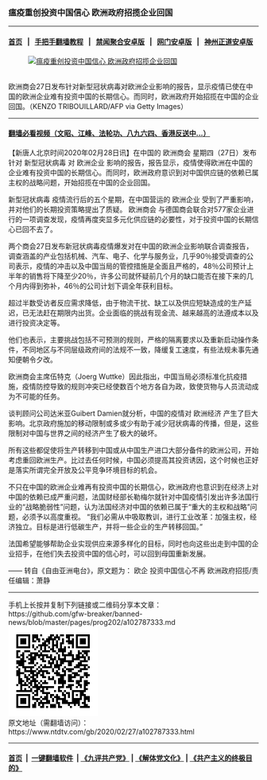 ### 瘟疫重创投资中国信心 欧洲政府招揽企业回国
------------------------

#### [首页](https://github.com/gfw-breaker/banned-news/blob/master/README.md) &nbsp;&nbsp;|&nbsp;&nbsp; [手把手翻墙教程](https://github.com/gfw-breaker/guides/wiki) &nbsp;&nbsp;|&nbsp;&nbsp; [禁闻聚合安卓版](https://github.com/gfw-breaker/bn-android) &nbsp;&nbsp;|&nbsp;&nbsp; [网门安卓版](https://github.com/oGate2/oGate) &nbsp;&nbsp;|&nbsp;&nbsp; [神州正道安卓版](https://github.com/SzzdOgate/update) 



<div><div class="featured_image">
 <a href="https://i.ntdtv.com/assets/uploads/2020/02/GettyImages-1197308792.jpg" target="_blank">
  <figure>
   <img alt="瘟疫重创投资中国信心 欧洲政府招揽企业回国" src="https://i.ntdtv.com/assets/uploads/2020/02/GettyImages-1197308792-800x450.jpg"/>
  </figure><br/>
 </a>
 <span class="caption">
  欧洲商会27日发布针对新型冠状病毒对欧洲企业影响的报告，显示疫情已使在中国的欧洲企业难有投资中国的长期信心。而同时，欧洲政府开始招揽在中国的企业回国。（KENZO TRIBOUILLARD/AFP via Getty Images）
 </span>
</div>
</div><hr/>

#### [翻墙必看视频（文昭、江峰、法轮功、八九六四、香港反送中...）](https://github.com/gfw-breaker/banned-news/blob/master/pages/link3.md)

<div><div class="post_content" itemprop="articleBody">
 <p>
  【新唐人北京时间2020年02月28日讯】在中国的
  <ok href="https://www.ntdtv.com/gb/欧洲商会.htm">
   欧洲商会
  </ok>
  星期四（27日）发布针对
  <ok href="https://www.ntdtv.com/gb/新型冠状病毒.htm">
   新型冠状病毒
  </ok>
  对
  <ok href="https://www.ntdtv.com/gb/欧洲企业.htm">
   欧洲企业
  </ok>
  影响的报告，报告显示，疫情使得欧洲在中国的企业难有投资中国的长期信心。而同时，欧洲政府意识到对中国供应链的依赖已属主权的战略问题，开始招揽在中国的企业回国。
 </p>
 <p>
  <ok href="https://www.ntdtv.com/gb/新型冠状病毒.htm">
   新型冠状病毒
  </ok>
  疫情流行后的五个星期，在中国营运的
  <ok href="https://www.ntdtv.com/gb/欧洲企业.htm">
   欧洲企业
  </ok>
  受到了严重影响，并对他们的长期投资策略提出了质疑。
  <ok href="https://www.ntdtv.com/gb/欧洲商会.htm">
   欧洲商会
  </ok>
  与德国商会联合对577家企业进行的一项调查发现，疫情再度突显多元化供应链的必要性，对于投资中国的长期信心已回不去了。
 </p>
 <p>
  两个商会27日发布新冠状病毒疫情爆发对在中国的欧洲企业影响联合调查报告，调查涵盖的产业包括机械、汽车、电子、化学与服务业，几乎90％接受调查的公司表示，疫情的冲击以及中国当局的管控措施是全面且严格的，48％公司预计上半年的销售将下降至少20％，许多公司就怀疑前几个月的缺口能否在接下来的几个月内得到弥补，46％的公司计划下调全年获利目标。
 </p>
 <p>
  超过半数受访者反应需求降低，由于物流干扰、缺工以及供应短缺造成的生产延迟，已无法赶在期限内出货。企业面临的挑战有现金流、越来越高的法遵成本以及进行投资决定等。
 </p>
 <p>
  他们也表示，主要挑战包括不可预测的规则，严格的隔离要求以及重新启动操作条件，不同地区与不同层级政府间的法规不一致，降缓复工速度，有些法规未事先通知便朝令夕改。
 </p>
 <p>
  欧洲商会主席伍特克（Joerg Wuttke）因此指出，中国当局必须标准化抗疫措施，疫情防控导致的规则冲突已经使数百个地方各自为政，致使货物与人员流动成为不可能的任务。
 </p>
 <p>
  谈判顾问公司达米亚Guibert Damien就分析，中国的疫情对
  <ok href="https://www.ntdtv.com/gb/欧洲经济.htm">
   欧洲经济
  </ok>
  产生了巨大影响。北京政府施加的移动限制或多或少有助于减少冠状病毒的传播，但是，这些限制对中国与世界之间的经济产生了极大的破坏。
 </p>
 <p>
  所有这些都促使将生产转移到中国或从中国生产进口大部分备件的欧洲公司，开始考虑重回欧洲生产。比过去任何时候，中国必须提高其投资诱因，这个时候也正好是落实所谓完全开放及公平竞争环境目标的机会。
 </p>
 <p>
  不只在中国的欧洲企业难再有投资中国的长期信心，欧洲政府也意识到在经济上对中国的依赖已成严重问题，法国财经部长勒梅尔就针对中国疫情引发出许多法国行业的“战略脆弱性”问题，认为法国经济对中国的依赖已属于“重大的主权和战略”问题，必须予以高度重视。 “我们必需从中吸取教训，进行工业改革：加强主权，经济独立。目标是进行低碳生产，并将一些企业的生产转移回国。”
 </p>
 <p>
  法国希望能够帮助企业实现供应来源多样化的目标，同时也向这些出走到中国的企业招手，在他们失去投资中国的信心时，可以回到母国重新发展。
 </p>
 <p>
  —— 转自《自由亚洲电台》，原文题为：
  <ok href="https://www.ntdtv.com/gb/欧企.htm">
   欧企
  </ok>
  投资中国信心不再 欧洲政府招揽/责任编辑：萧静
 </p>
 <div class="single_ad">
 </div>
</div>
</div>
<hr/>
手机上长按并复制下列链接或二维码分享本文章：<br/>
https://github.com/gfw-breaker/banned-news/blob/master/pages/prog202/a102787333.md <br/>
<a href='https://github.com/gfw-breaker/banned-news/blob/master/pages/prog202/a102787333.md'><img src='https://github.com/gfw-breaker/banned-news/blob/master/pages/prog202/a102787333.md.png'/></a> <br/>
原文地址（需翻墙访问）：https://www.ntdtv.com/gb/2020/02/27/a102787333.html


------------------------
#### [首页](https://github.com/gfw-breaker/banned-news/blob/master/README.md) &nbsp;|&nbsp; [一键翻墙软件](https://github.com/gfw-breaker/nogfw/blob/master/README.md) &nbsp;| [《九评共产党》](https://github.com/gfw-breaker/9ping.md/blob/master/README.md#九评之一评共产党是什么) | [《解体党文化》](https://github.com/gfw-breaker/jtdwh.md/blob/master/README.md) | [《共产主义的终极目的》](https://github.com/gfw-breaker/gczydzjmd.md/blob/master/README.md)


<img src='http://gfw-breaker.win/banned-news/pages/prog202/a102787333.md' width='0px' height='0px'/>